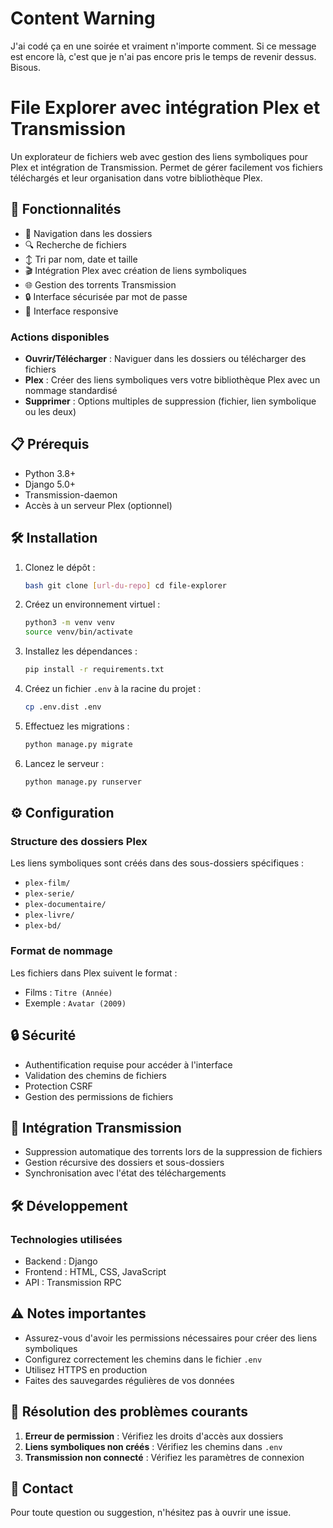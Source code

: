 # Content Warning
J'ai codé ça en une soirée et vraiment n'importe comment. Si ce message est encore là, c'est que je n'ai pas encore pris le temps de revenir dessus. Bisous.

# File Explorer avec intégration Plex et Transmission

Un explorateur de fichiers web avec gestion des liens symboliques pour Plex et intégration de Transmission. Permet de gérer facilement vos fichiers téléchargés et leur organisation dans votre bibliothèque Plex.

## 🚀 Fonctionnalités

- 📁 Navigation dans les dossiers
- 🔍 Recherche de fichiers
- ↕️ Tri par nom, date et taille
- 🎬 Intégration Plex avec création de liens symboliques
- 🌐 Gestion des torrents Transmission
- 🔒 Interface sécurisée par mot de passe
- 📱 Interface responsive

### Actions disponibles

- **Ouvrir/Télécharger** : Naviguer dans les dossiers ou télécharger des fichiers
- **Plex** : Créer des liens symboliques vers votre bibliothèque Plex avec un nommage standardisé
- **Supprimer** : Options multiples de suppression (fichier, lien symbolique ou les deux)

## 📋 Prérequis

- Python 3.8+
- Django 5.0+
- Transmission-daemon
- Accès à un serveur Plex (optionnel)

## 🛠️ Installation

1. Clonez le dépôt :
    ```bash
    bash git clone [url-du-repo] cd file-explorer
    ```

2. Créez un environnement virtuel :
    ```bash
    python3 -m venv venv
    source venv/bin/activate
    ```

3. Installez les dépendances :
    ```bash
    pip install -r requirements.txt
    ```

4. Créez un fichier `.env` à la racine du projet :
    ```bash
    cp .env.dist .env
    ```

5. Effectuez les migrations :
    ```bash
    python manage.py migrate
    ```

6. Lancez le serveur :
    ```bash
    python manage.py runserver
    ```

## ⚙️ Configuration

### Structure des dossiers Plex

Les liens symboliques sont créés dans des sous-dossiers spécifiques :
- `plex-film/`
- `plex-serie/`
- `plex-documentaire/`
- `plex-livre/`
- `plex-bd/`

### Format de nommage

Les fichiers dans Plex suivent le format :
- Films : `Titre (Année)`
- Exemple : `Avatar (2009)`

## 🔒 Sécurité

- Authentification requise pour accéder à l'interface
- Validation des chemins de fichiers
- Protection CSRF
- Gestion des permissions de fichiers

## 🔄 Intégration Transmission

- Suppression automatique des torrents lors de la suppression de fichiers
- Gestion récursive des dossiers et sous-dossiers
- Synchronisation avec l'état des téléchargements

## 🛠️ Développement
### Technologies utilisées

- Backend : Django
- Frontend : HTML, CSS, JavaScript
- API : Transmission RPC

## ⚠️ Notes importantes

- Assurez-vous d'avoir les permissions nécessaires pour créer des liens symboliques
- Configurez correctement les chemins dans le fichier `.env`
- Utilisez HTTPS en production
- Faites des sauvegardes régulières de vos données

## 🐛 Résolution des problèmes courants

1. **Erreur de permission** : Vérifiez les droits d'accès aux dossiers
2. **Liens symboliques non créés** : Vérifiez les chemins dans `.env`
3. **Transmission non connecté** : Vérifiez les paramètres de connexion

## 📮 Contact

Pour toute question ou suggestion, n'hésitez pas à ouvrir une issue.
